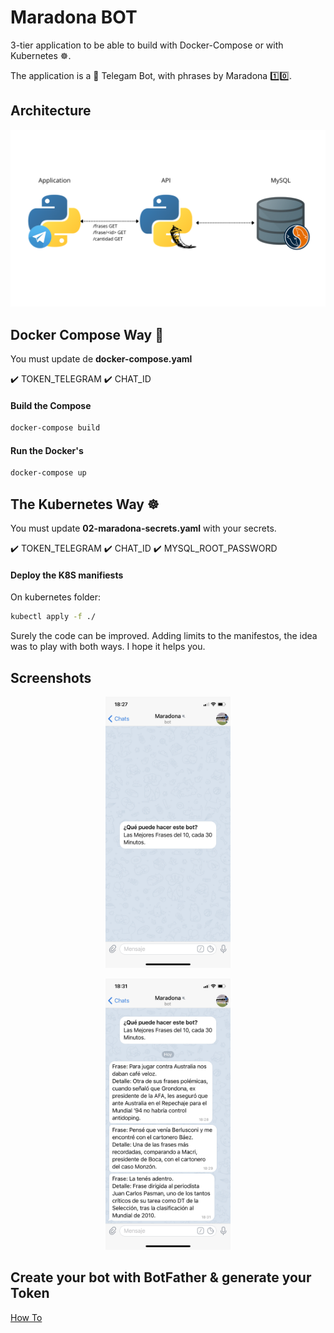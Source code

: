 # Maradona BOT 

3-tier application to be able to build with Docker-Compose or with Kubernetes :wheel_of_dharma:.

The application is a :robot: Telegam Bot, with phrases by Maradona :one::zero:.

## Architecture

<p align="center">
<img src="screenshots/Architecture.PNG" width="600" >
</p>

## Docker Compose Way :whale:

You must update de **docker-compose.yaml**

✔️ TOKEN_TELEGRAM ✔️ CHAT_ID

#### Build the Compose

```bash
docker-compose build
```

#### Run the Docker's 

```bash
docker-compose up
```

## The Kubernetes Way :wheel_of_dharma:

You must update **02-maradona-secrets.yaml** with your secrets.

:heavy_check_mark: TOKEN_TELEGRAM
:heavy_check_mark: CHAT_ID
:heavy_check_mark: MYSQL_ROOT_PASSWORD

#### Deploy the K8S manifiests

On kubernetes folder:

```bash
kubectl apply -f ./
```

Surely the code can be improved. Adding limits to the manifestos, the idea was to play with both ways. I hope it helps you.

## Screenshots

<p align="center">
<img src="screenshots/Inicio.PNG" width="200" >
</p>

<p align="center">
<img src="screenshots/Mensaje.PNG" width="200" >
</p>

## Create your bot with BotFather & generate your Token

[How To](https://core.telegram.org/bots)

